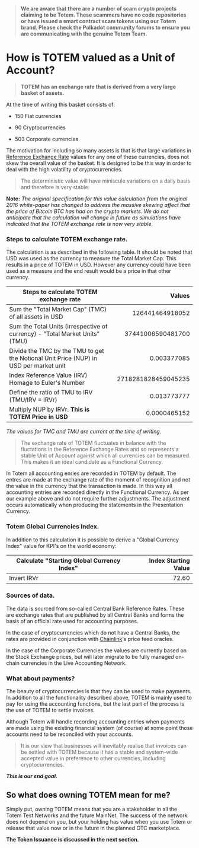 > **We are aware that there are a number of scam crypto projects claiming to be Totem. These scammers have no code repositories or have issued a smart contract scam tokens using our Totem brand. Please check the Polkadot community forums to ensure you are communicating with the genuine Totem Team.**

# How is TOTEM valued as a Unit of Account?

> **TOTEM has an exchange rate that is derived from a very large basket of assets.**

At the time of writing this basket consists of:

* 150 Fiat currencies 

* 90 Cryptocurrencies

* 503 Corporate currencies 

The motivation for including so many assets is that is that large variations in [Reference Exchange Rate](/information/overview-token-3?id=sources-of-data) values for any one of these currencies, does not skew the overall value of the basket. It is designed to be this way in order to deal with the high volatility of cryptocurrencies.

> The deterministic value will have miniscule variations on a daily basis and therefore is very stable.

**Note:** _The original specification for this value calculation from the original 2016 white-paper has changed to address the massive skewing affect that the price of Bitcoin BTC has had on the crypto markets. We do not anticipate that the calculation will change in future as simulations have indicated that the TOTEM exchange rate is now very stable._

### Steps to calculate TOTEM exchange rate.

The calculation is as described in the following table. It should be noted that USD was used as the currency to measure the Total Market Cap. This results in a price of TOTEM in USD. However any currency could have been used as a measure and the end result would be a price in that other currency. 

| Steps to calculate TOTEM exchange rate                                                                         | Values              |
|--------------------------------------------------------------------------------------------------------------|--------------------:|
| Sum the "Total Market Cap" (TMC) of all assets in USD                                                        | 126441464918052     |
| Sum the Total Units (irrespective of currency) - "Total Market Units" (TMU)                                  | 37441006590481700   |
| Divide the TMC by the TMU to get the Notional Unit Price (NUP) in USD per market unit                        | 0.003377085         |
| Index Reference Value (IRV) Homage to Euler's Number                                                         | 2718281828459045235 |
| Define the ratio of TMU to IRV (TMU/IRV = IRVr)                                                              | 0.013773777         |
| Multiply NUP by IRVr. **This is TOTEM Price in USD**                                                           | 0.0000465152        |

_The values for TMC and TMU are current at the time of writing._

> The exchange rate of TOTEM fluctuates in balance with the fluctations in the Reference Exchange Rates and so represents a stable Unit of Account against which all currencies can be measured. This makes it an ideal candidate as a Functional Currency.

In Totem all accounting enries are recorded in TOTEM by default. The entres are made at the exchange rate of the moment of recognition and not the value in the currency that the transaction is made. In this way all accounting entries are recorded directly in the Functional Currency. As per our example above and do not require further adjustments. The adjustment occurs automatically when producing the statements in the Presentation Currency.


### Totem Global Currencies Index.

In addition to this calculation it is possible to derive a "Global Currency Index" value for KPI's on the world economy: 

| Calculate "Starting Global Currency Index"                                                  | Index  Starting Value |
|---------------------------------------------------------------------------------------------| ---------------------:|
| Invert IRVr                                                                                 | 72.60                 |

### Sources of data.

The data is sourced from so-called Central Bank Reference Rates. These are exchange rates that are published by all Central Banks and forms the basis of an official rate used for accounting purposes.

In the case of cryptocurrencies which do not have a Central Banks, the rates are provided in conjunction with [Chainlink](https://data.chain.link)‘s price feed oracles.

In the case of the Corporate Currencies the values are currently based on the Stock Exchange prices, but will later migrate to be fully managed on-chain currencies in the Live Accounting Network. 

### What about payments?

The beauty of cryptocurrencies is that they can be used to make payments. In addition to all the functionality described above, TOTEM is mainly used to pay for using the accounting functions, but the last part of the process is the use of TOTEM to settle invoices. 

Although Totem will handle recording accounting entries when payments are made using the existing financial system (of course) at some point those accounts need to be reconciled with your accounts.

> It is our view that businesses will inevitably realise that invoices can be settled with TOTEM because it has a stable and system-wide accepted value in preference to other currencies, including cryptocurrencies. 

**_This is our end goal._**

## So what does owning TOTEM mean for me?

Simply put, owning TOTEM means that you are a stakeholder in all the Totem Test Networks and the future MainNet. The success of the network does not depend on you, but your holding has value when you use Totem or release that value now or in the future in the planned OTC marketplace.

**The Token Issuance is discussed in the next section.**